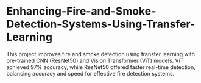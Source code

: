 # Enhancing-Fire-and-Smoke-Detection-Systems-Using-Transfer-Learning
This project improves fire and smoke detection using transfer learning with pre-trained CNN (ResNet50) and Vision Transformer (ViT) models. ViT achieved 97% accuracy, while ResNet50 offered faster real-time detection, balancing accuracy and speed for effective fire detection systems.
